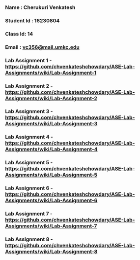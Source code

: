 ### Name : Cherukuri Venkatesh
### Student Id : 16230804
### Class Id: 14
### Email : vc356@mail.umkc.edu
### Lab Assignment 1 - https://github.com/chvenkateshchowdary/ASE-Lab-Assignments/wiki/Lab-Assignment-1
### Lab Assignment 2 - https://github.com/chvenkateshchowdary/ASE-Lab-Assignments/wiki/Lab-Assignment-2
### Lab Assignment 3 - https://github.com/chvenkateshchowdary/ASE-Lab-Assignments/wiki/Lab-Assignment-3
### Lab Assignment 4 - https://github.com/chvenkateshchowdary/ASE-Lab-Assignments/wiki/Lab-Assignment-4
### Lab Assignment 5 - https://github.com/chvenkateshchowdary/ASE-Lab-Assignments/wiki/Lab-Assignment-5
### Lab Assignment 6 - https://github.com/chvenkateshchowdary/ASE-Lab-Assignments/wiki/Lab-Assignment-6
### Lab Assignment 7 - https://github.com/chvenkateshchowdary/ASE-Lab-Assignments/wiki/Lab-Assignment-7
### Lab Assignment 8 - https://github.com/chvenkateshchowdary/ASE-Lab-Assignments/wiki/Lab-Assignment-8


